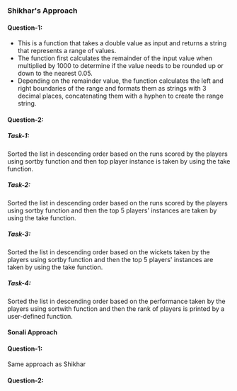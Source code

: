 ### Shikhar's Approach

#### Question-1:

- This is a function that takes a double value as input and returns a string that represents a range of values.
- The function first calculates the remainder of the input value when multiplied by 1000 to determine if the value needs to be rounded up or down to the nearest 0.05.
- Depending on the remainder value, the function calculates the left and right boundaries of the range and formats them as strings with 3 decimal places, concatenating them with a hyphen to create the range string.

#### Question-2:

##### Task-1:
Sorted the list in descending order based on the runs scored by the players using sortby function and then top player instance is taken by using the take function.

##### Task-2:
Sorted the list in descending order based on the runs scored by the players using sortby function and then the top 5 players' instances are taken by using the take function.

##### Task-3:
Sorted the list in descending order based on the wickets taken by the players using sortby function and then the top 5 players' instances are taken by using the take function.

##### Task-4:
Sorted the list in descending order based on the performance taken by the players using sortwith function and then the rank of players is printed by a user-defined function.


#### Sonali Approach


#### Question-1:
Same approach as Shikhar 


#### Question-2:




